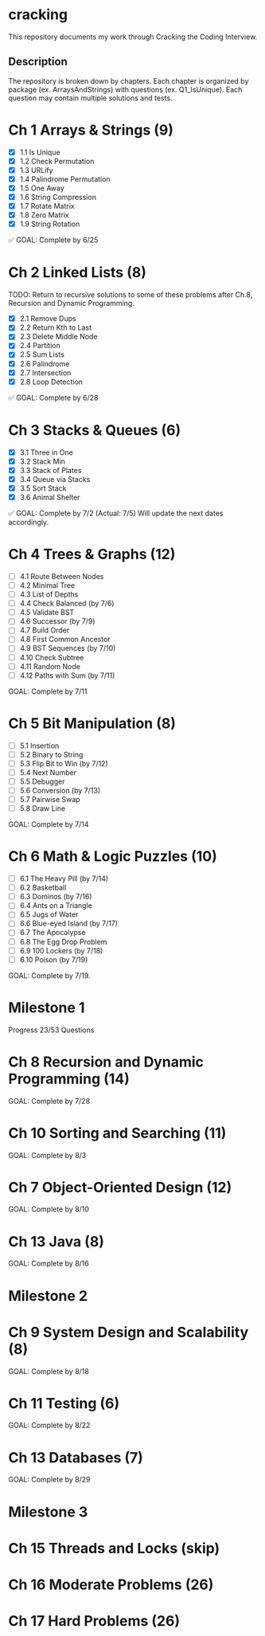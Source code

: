 # cracking
This repository documents my work through Cracking the Coding Interview.

## Description
The repository is broken down by chapters. Each chapter is organized by package 
(ex. ArraysAndStrings) with questions (ex. Q1_IsUnique).
Each question may contain multiple solutions and tests.

# Ch 1 Arrays & Strings (9)
- [x] 1.1 Is Unique
- [x] 1.2 Check Permutation
- [x] 1.3 URLify
- [x] 1.4 Palindrome Permutation
- [x] 1.5 One Away
- [x] 1.6 String Compression
- [x] 1.7 Rotate Matrix
- [x] 1.8 Zero Matrix
- [x] 1.9 String Rotation

:white_check_mark: GOAL: Complete by 6/25

# Ch 2 Linked Lists (8)
TODO: Return to recursive solutions to some of these problems after Ch.8, 
Recursion and Dynamic Programming.
- [x] 2.1 Remove Dups
- [x] 2.2 Return Kth to Last
- [x] 2.3 Delete Middle Node
- [x] 2.4 Partition
- [x] 2.5 Sum Lists
- [x] 2.6 Palindrome
- [x] 2.7 Intersection
- [x] 2.8 Loop Detection

:white_check_mark: GOAL: Complete by 6/28

# Ch 3 Stacks & Queues (6)
- [x] 3.1 Three in One
- [x] 3.2 Stack Min
- [x] 3.3 Stack of Plates
- [x] 3.4 Queue via Stacks
- [x] 3.5 Sort Stack
- [x] 3.6 Animal Shelter 

:white_check_mark: GOAL: Complete by 7/2 (Actual: 7/5)
Will update the next dates accordingly.

# Ch 4 Trees & Graphs (12)
- [ ] 4.1 Route Between Nodes
- [ ] 4.2 Minimal Tree
- [ ] 4.3 List of Depths
- [ ] 4.4 Check Balanced (by 7/6)
- [ ] 4.5 Validate BST
- [ ] 4.6 Successor (by 7/9)
- [ ] 4.7 Build Order 
- [ ] 4.8 First Common Ancestor
- [ ] 4.9 BST Sequences (by 7/10)
- [ ] 4.10 Check Subtree 
- [ ] 4.11 Random Node
- [ ] 4.12 Paths with Sum (by 7/11)

GOAL: Complete by 7/11

# Ch 5 Bit Manipulation (8)
- [ ] 5.1 Insertion
- [ ] 5.2 Binary to String
- [ ] 5.3 Flip Bit to Win (by 7/12)
- [ ] 5.4 Next Number 
- [ ] 5.5 Debugger
- [ ] 5.6 Conversion (by 7/13)
- [ ] 5.7 Pairwise Swap
- [ ] 5.8 Draw Line

GOAL: Complete by 7/14

# Ch 6 Math & Logic Puzzles (10)
- [ ] 6.1 The Heavy Pill (by 7/14)
- [ ] 6.2 Basketball 
- [ ] 6.3 Dominos (by 7/16)
- [ ] 6.4 Ants on a Triangle
- [ ] 6.5 Jugs of Water
- [ ] 6.6 Blue-eyed Island (by 7/17)
- [ ] 6.7 The Apocalypse
- [ ] 6.8 The Egg Drop Problem
- [ ] 6.9 100 Lockers (by 7/18)
- [ ] 6.10 Poison (by 7/19)

GOAL: Complete by 7/19.

# Milestone 1
Progress 23/53 Questions

# Ch 8 Recursion and Dynamic Programming (14)

GOAL: Complete by 7/28

# Ch 10 Sorting and Searching (11)

GOAL: Complete by 8/3

# Ch 7 Object-Oriented Design (12)

GOAL: Complete by 8/10

# Ch 13 Java (8)

GOAL: Complete by 8/16

# Milestone 2

# Ch 9 System Design and Scalability (8)

GOAL: Complete by 8/18

# Ch 11 Testing (6)

GOAL: Complete by 8/22

# Ch 13 Databases (7)

GOAL: Complete by 8/29

# Milestone 3

# Ch 15 Threads and Locks (skip)

# Ch 16 Moderate Problems (26)

# Ch 17 Hard Problems (26)




